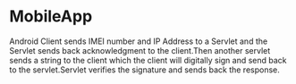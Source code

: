 MobileApp
=========
Android Client sends IMEI number and IP Address to a Servlet and the Servlet sends back acknowledgment to the client.Then another servlet
sends a string to the client which the client will digitally sign and send back to the servlet.Servlet verifies the signature and sends back the response.
